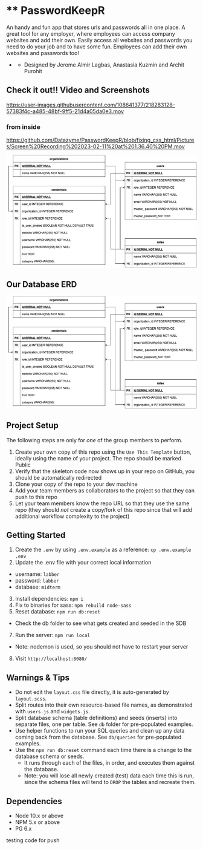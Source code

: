 # ** PasswordKeepR

An handy and fun app that stores urls and passwords all in one place. A great tool for any employer, where employees can access company websites and add their own. Easily access all websites and passwords you need to do your job and to have some fun. Employees can add their own websites and passwords too! 

* * Designed by Jerome Almir Lagbas, Anastasia Kuzmin and Archit Purohit

## Check it out!! Video and Screenshots

https://user-images.githubusercontent.com/108641377/218283128-57383f4c-a485-48bf-9ff5-21d4a05da0e3.mov

### from inside

https://github.com/Datazyme/PasswordKeepR/blob/fixing_css_html/Pictures/Screen%20Recording%202023-02-11%20at%201.36.40%20PM.mov

!["Screenshot of main page"](https://github.com/Datazyme/PasswordKeepR/blob/fixing_css_html/Pictures/PasswordKeepr_ERD.drawio-6.png)

## Our Database ERD

!["DATABASE"](https://github.com/Datazyme/PasswordKeepR/blob/fixing_css_html/Pictures/PasswordKeepr_ERD.drawio-6.png)


## Project Setup

The following steps are only for _one_ of the group members to perform.

1. Create your own copy of this repo using the `Use This Template` button, ideally using the name of your project. The repo should be marked Public
2. Verify that the skeleton code now shows up in your repo on GitHub, you should be automatically redirected
3. Clone your copy of the repo to your dev machine
4. Add your team members as collaborators to the project so that they can push to this repo
5. Let your team members know the repo URL so that they use the same repo (they should _not_ create a copy/fork of this repo since that will add additional workflow complexity to the project)


## Getting Started

1. Create the `.env` by using `.env.example` as a reference: `cp .env.example .env`
2. Update the .env file with your correct local information
  - username: `labber`
  - password: `labber`
  - database: `midterm`
3. Install dependencies: `npm i`
4. Fix to binaries for sass: `npm rebuild node-sass`
5. Reset database: `npm run db:reset`
  - Check the db folder to see what gets created and seeded in the SDB
7. Run the server: `npm run local`
  - Note: nodemon is used, so you should not have to restart your server
8. Visit `http://localhost:8080/`

## Warnings & Tips

- Do not edit the `layout.css` file directly, it is auto-generated by `layout.scss`.
- Split routes into their own resource-based file names, as demonstrated with `users.js` and `widgets.js`.
- Split database schema (table definitions) and seeds (inserts) into separate files, one per table. See `db` folder for pre-populated examples.
- Use helper functions to run your SQL queries and clean up any data coming back from the database. See `db/queries` for pre-populated examples.
- Use the `npm run db:reset` command each time there is a change to the database schema or seeds.
  - It runs through each of the files, in order, and executes them against the database.
  - Note: you will lose all newly created (test) data each time this is run, since the schema files will tend to `DROP` the tables and recreate them.

## Dependencies

- Node 10.x or above
- NPM 5.x or above
- PG 6.x


testing code for push
